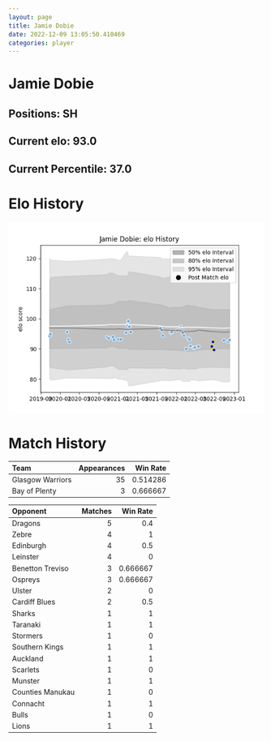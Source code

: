 ```yaml
---  
layout: page  
title: Jamie Dobie  
date: 2022-12-09 13:05:50.410469  
categories: player  
---
```

# Jamie Dobie

## Positions: SH

## Current elo: 93.0

## Current Percentile: 37.0

# Elo History


![elo history](history_JamieDobie.png)
# Match History


| Team             |   Appearances |   Win Rate |
|:-----------------|--------------:|-----------:|
| Glasgow Warriors |            35 |   0.514286 |
| Bay of Plenty    |             3 |   0.666667 |

| Opponent         |   Matches |   Win Rate |
|:-----------------|----------:|-----------:|
| Dragons          |         5 |   0.4      |
| Zebre            |         4 |   1        |
| Edinburgh        |         4 |   0.5      |
| Leinster         |         4 |   0        |
| Benetton Treviso |         3 |   0.666667 |
| Ospreys          |         3 |   0.666667 |
| Ulster           |         2 |   0        |
| Cardiff Blues    |         2 |   0.5      |
| Sharks           |         1 |   1        |
| Taranaki         |         1 |   1        |
| Stormers         |         1 |   0        |
| Southern Kings   |         1 |   1        |
| Auckland         |         1 |   1        |
| Scarlets         |         1 |   0        |
| Munster          |         1 |   1        |
| Counties Manukau |         1 |   0        |
| Connacht         |         1 |   1        |
| Bulls            |         1 |   0        |
| Lions            |         1 |   1        |